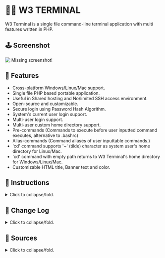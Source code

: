 # 👨‍💻 W3 TERMINAL 
W3 Terminal is a single file command-line terminal application
with multi features written in PHP.

## **🕹️ Screenshot**
![&nbsp;Missing screenshot!](/../master/screepshot.png?raw=true)

## **🎈 Features**
* Cross-platform Windows/Linux/Mac support.
* Single file PHP based portable application.
* Useful in Shared hosting and No/limited SSH access environment.
* Open-source and customizable.
* Secure login using Password Hash Algorithm.
* System's current user login support.
* Multi-user login support.
* Multi-user custom home directory support.
* Pre-commands (Commands to execute before user inputted command executes, alternative to .bashrc)
* Alias-commands (Command aliases of user inputtable commands.)
* 'cd' command supports '~' (tilde) character as system user's home directory for Linux/Mac.
* 'cd' command with empty path returns to W3 Terminal's home directory for Windows/Linux/Mac.
* Customizable HTML title, Banner text and color.

## **🎈 Instructions**
<details><summary>Click to collapse/fold.</summary><br/> 

* Ensure you're in PHP version 7.0.0 equal or higher.
* Look over 'W3 Terminal' PHP file from top on text editor.
* Read 'USER GUIDE' section and edit 'USER CONFIG' section.
* Specify Hash algorithm of the password.
* Generate password hash here: https://www.sordum.org/hashgenerator
* Save/upload edited file at web server and open it in a browser.
</details>

## **🎈 Change Log**
<details><summary>Click to collapse/fold.</summary><br/> 

* v0.1.1 - Function 'proc_open' checking.
* v0.1.0 - Initial release.</details>

## **🎈 Sources**
<details><summary>Click to collapse/fold.</summary><br/>
  
* Project source: https://github.com/metaspook/w3-terminal
* Based on 'Web Console': https://github.com/nickola/web-console
* Various code snippets from: https://github.com/metaspook/metasnippet
* jQuery JavaScript Library: https://github.com/jquery/jquery
* jQuery Terminal Emulator: https://github.com/jcubic/jquery.terminal
* jQuery Mouse Wheel Plugin: https://github.com/brandonaaron/jquery-mousewheel
* PHP JSON-RPC 2.0 Server/Client Implementation: https://github.com/sergeyfast/eazy-jsonrpc
* Normalize.css: https://github.com/necolas/normalize.css
</details>
